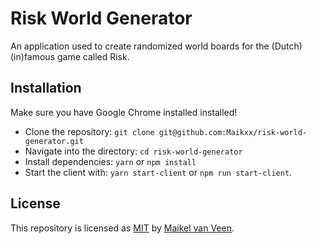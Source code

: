 # Risk World Generator

An application used to create randomized world boards for the (Dutch) (in)famous game called Risk.

## Installation

Make sure you have Google Chrome installed installed!

* Clone the repository: `git clone git@github.com:Maikxx/risk-world-generator.git`
* Navigate into the directory: `cd risk-world-generator`
* Install dependencies: `yarn` or `npm install`
* Start the client with: `yarn start-client` or `npm run start-client`.

## License

This repository is licensed as [MIT](LICENSE) by [Maikel van Veen](https://github.com/maikxx).